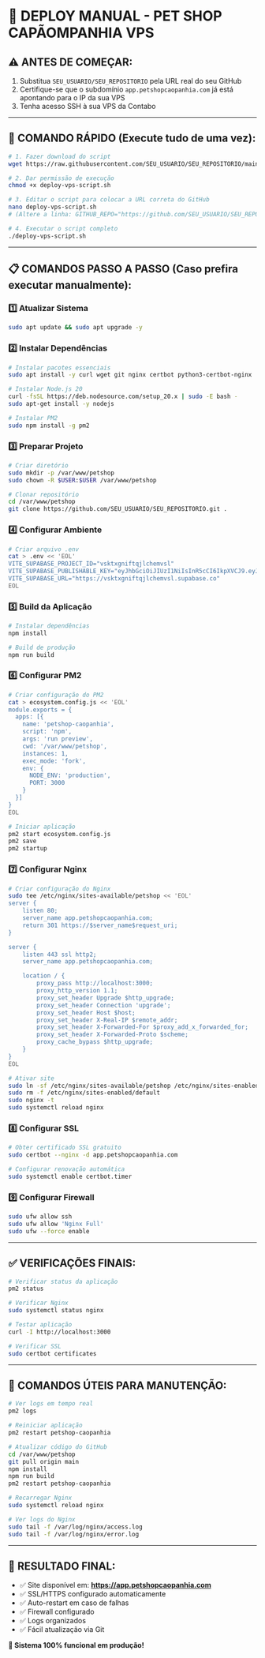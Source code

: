 # 🚀 DEPLOY MANUAL - PET SHOP CAPÃOMPANHIA VPS

## ⚠️ ANTES DE COMEÇAR:
1. Substitua `SEU_USUARIO/SEU_REPOSITORIO` pela URL real do seu GitHub
2. Certifique-se que o subdomínio `app.petshopcaopanhia.com` já está apontando para o IP da sua VPS
3. Tenha acesso SSH à sua VPS da Contabo

---

## 🔧 COMANDO RÁPIDO (Execute tudo de uma vez):

```bash
# 1. Fazer download do script
wget https://raw.githubusercontent.com/SEU_USUARIO/SEU_REPOSITORIO/main/deploy-vps-script.sh

# 2. Dar permissão de execução
chmod +x deploy-vps-script.sh

# 3. Editar o script para colocar a URL correta do GitHub
nano deploy-vps-script.sh
# (Altere a linha: GITHUB_REPO="https://github.com/SEU_USUARIO/SEU_REPOSITORIO.git")

# 4. Executar o script completo
./deploy-vps-script.sh
```

---

## 📋 COMANDOS PASSO A PASSO (Caso prefira executar manualmente):

### 1️⃣ Atualizar Sistema
```bash
sudo apt update && sudo apt upgrade -y
```

### 2️⃣ Instalar Dependências
```bash
# Instalar pacotes essenciais
sudo apt install -y curl wget git nginx certbot python3-certbot-nginx

# Instalar Node.js 20
curl -fsSL https://deb.nodesource.com/setup_20.x | sudo -E bash -
sudo apt-get install -y nodejs

# Instalar PM2
sudo npm install -g pm2
```

### 3️⃣ Preparar Projeto
```bash
# Criar diretório
sudo mkdir -p /var/www/petshop
sudo chown -R $USER:$USER /var/www/petshop

# Clonar repositório
cd /var/www/petshop
git clone https://github.com/SEU_USUARIO/SEU_REPOSITORIO.git .
```

### 4️⃣ Configurar Ambiente
```bash
# Criar arquivo .env
cat > .env << 'EOL'
VITE_SUPABASE_PROJECT_ID="vsktxgniftqjlchemvsl"
VITE_SUPABASE_PUBLISHABLE_KEY="eyJhbGciOiJIUzI1NiIsInR5cCI6IkpXVCJ9.eyJpc3MiOiJzdXBhYmFzZSIsInJlZiI6InZza3R4Z25pZnRxamxjaGVtdnNsIiwicm9sZSI6ImFub24iLCJpYXQiOjE3NTUyODQ4NzQsImV4cCI6MjA3MDg2MDg3NH0.mngIvBUMtit0mOvtkuG0G48WdDTmUIBcCDi8-b-tPLg"
VITE_SUPABASE_URL="https://vsktxgniftqjlchemvsl.supabase.co"
EOL
```

### 5️⃣ Build da Aplicação
```bash
# Instalar dependências
npm install

# Build de produção
npm run build
```

### 6️⃣ Configurar PM2
```bash
# Criar configuração do PM2
cat > ecosystem.config.js << 'EOL'
module.exports = {
  apps: [{
    name: 'petshop-caopanhia',
    script: 'npm',
    args: 'run preview',
    cwd: '/var/www/petshop',
    instances: 1,
    exec_mode: 'fork',
    env: {
      NODE_ENV: 'production',
      PORT: 3000
    }
  }]
}
EOL

# Iniciar aplicação
pm2 start ecosystem.config.js
pm2 save
pm2 startup
```

### 7️⃣ Configurar Nginx
```bash
# Criar configuração do Nginx
sudo tee /etc/nginx/sites-available/petshop << 'EOL'
server {
    listen 80;
    server_name app.petshopcaopanhia.com;
    return 301 https://$server_name$request_uri;
}

server {
    listen 443 ssl http2;
    server_name app.petshopcaopanhia.com;

    location / {
        proxy_pass http://localhost:3000;
        proxy_http_version 1.1;
        proxy_set_header Upgrade $http_upgrade;
        proxy_set_header Connection 'upgrade';
        proxy_set_header Host $host;
        proxy_set_header X-Real-IP $remote_addr;
        proxy_set_header X-Forwarded-For $proxy_add_x_forwarded_for;
        proxy_set_header X-Forwarded-Proto $scheme;
        proxy_cache_bypass $http_upgrade;
    }
}
EOL

# Ativar site
sudo ln -sf /etc/nginx/sites-available/petshop /etc/nginx/sites-enabled/
sudo rm -f /etc/nginx/sites-enabled/default
sudo nginx -t
sudo systemctl reload nginx
```

### 8️⃣ Configurar SSL
```bash
# Obter certificado SSL gratuito
sudo certbot --nginx -d app.petshopcaopanhia.com

# Configurar renovação automática
sudo systemctl enable certbot.timer
```

### 9️⃣ Configurar Firewall
```bash
sudo ufw allow ssh
sudo ufw allow 'Nginx Full'
sudo ufw --force enable
```

---

## ✅ VERIFICAÇÕES FINAIS:

```bash
# Verificar status da aplicação
pm2 status

# Verificar Nginx
sudo systemctl status nginx

# Testar aplicação
curl -I http://localhost:3000

# Verificar SSL
sudo certbot certificates
```

---

## 🔄 COMANDOS ÚTEIS PARA MANUTENÇÃO:

```bash
# Ver logs em tempo real
pm2 logs

# Reiniciar aplicação
pm2 restart petshop-caopanhia

# Atualizar código do GitHub
cd /var/www/petshop
git pull origin main
npm install
npm run build
pm2 restart petshop-caopanhia

# Recarregar Nginx
sudo systemctl reload nginx

# Ver logs do Nginx
sudo tail -f /var/log/nginx/access.log
sudo tail -f /var/log/nginx/error.log
```

---

## 🎯 RESULTADO FINAL:
- ✅ Site disponível em: **https://app.petshopcaopanhia.com**
- ✅ SSL/HTTPS configurado automaticamente
- ✅ Auto-restart em caso de falhas
- ✅ Firewall configurado
- ✅ Logs organizados
- ✅ Fácil atualização via Git

**🚀 Sistema 100% funcional em produção!**
